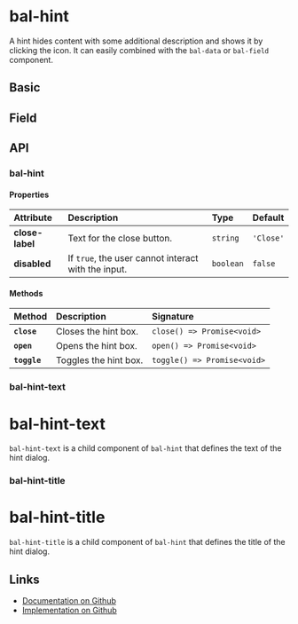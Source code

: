 # bal-hint

<!-- START: human documentation top -->

A hint hides content with some additional description and shows it by clicking the icon.
It can easily combined with the `bal-data` or `bal-field` component.

<!-- END: human documentation top -->

## Basic

<ClientOnly> <docs-demo-bal-hint-49></docs-demo-bal-hint-49></ClientOnly>

## Field

<ClientOnly> <docs-demo-bal-hint-50></docs-demo-bal-hint-50></ClientOnly>

## API

### bal-hint

#### Properties

| Attribute       | Description                                         | Type      | Default   |
| :-------------- | :-------------------------------------------------- | :-------- | :-------- |
| **close-label** | Text for the close button.                          | `string`  | `'Close'` |
| **disabled**    | If `true`, the user cannot interact with the input. | `boolean` | `false`   |

#### Methods

| Method       | Description           | Signature                   |
| :----------- | :-------------------- | :-------------------------- |
| **`close`**  | Closes the hint box.  | `close() => Promise<void>`  |
| **`open`**   | Opens the hint box.   | `open() => Promise<void>`   |
| **`toggle`** | Toggles the hint box. | `toggle() => Promise<void>` |

### bal-hint-text

# bal-hint-text

`bal-hint-text` is a child component of `bal-hint` that defines the text of the hint dialog.

### bal-hint-title

# bal-hint-title

`bal-hint-title` is a child component of `bal-hint` that defines the title of the hint dialog.

<!-- START: human documentation bottom -->

<!-- END: human documentation bottom -->

## Links

- [Documentation on Github](https://github.com/baloise/design-system/blob/master/docs/src/components/components/bal-hint.md)
- [Implementation on Github](https://github.com/baloise/design-system/blob/master/packages/components/src/components/bal-hint)
